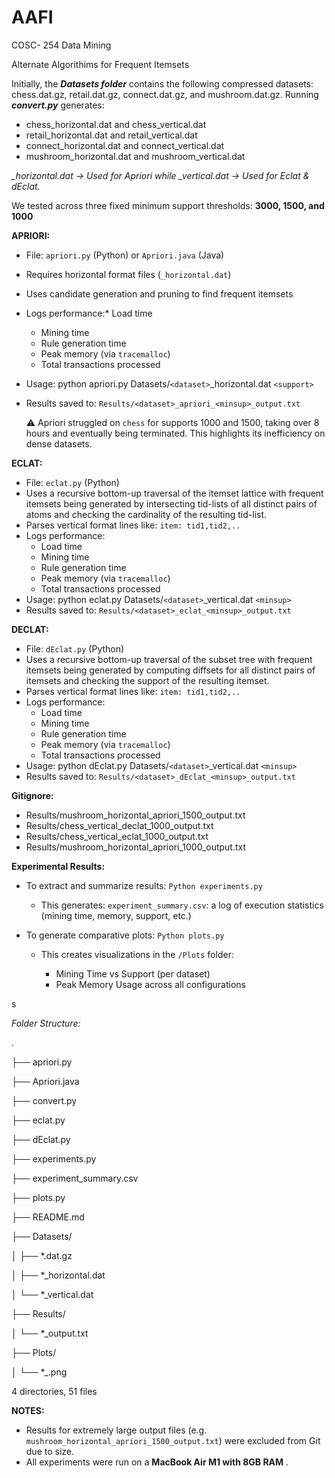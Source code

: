 # AAFI

COSC- 254 Data Mining

Alternate Algorithims for Frequent Itemsets

Initially, the ***Datasets folder*** contains the following compressed datasets: chess.dat.gz, retail.dat.gz, connect.dat.gz, and mushroom.dat.gz. Running ***convert.py*** generates:

* chess_horizontal.dat and chess_vertical.dat
* retail_horizontal.dat and retail_vertical.dat
* connect_horizontal.dat and connect_vertical.dat
* mushroom_horizontal.dat and mushroom_vertical.dat

*_horizontal.dat → Used for Apriori while _vertical.dat → Used for Eclat & dEclat.*

We tested across three fixed minimum support thresholds: **3000, 1500, and 1000**

**APRIORI:**

* File: `apriori.py` (Python) or `Apriori.java` (Java)
* Requires horizontal format files (`_horizontal.dat`)
* Uses candidate generation and pruning to find frequent itemsets
* Logs performance:* Load time

  * Mining time
  * Rule generation time
  * Peak memory (via `tracemalloc`)
  * Total transactions processed
* Usage: python apriori.py Datasets/`<dataset>`_horizontal.dat `<support>`
* Results saved to: `Results/<dataset>_apriori_<minsup>_output.txt`

  ⚠️ Apriori struggled on `chess` for supports 1000 and 1500, taking over 8 hours and eventually being terminated. This highlights its inefficiency on dense datasets.

**ECLAT:**

* File: `eclat.py` (Python)
* Uses a recursive bottom-up traversal of the itemset lattice with frequent itemsets being generated by intersecting tid-lists of all distinct pairs of atoms and checking the cardinality of the resulting tid-list.
* Parses vertical format lines like: `item: tid1,tid2,..`
* Logs performance:
  * Load time
  * Mining time
  * Rule generation time
  * Peak memory (via `tracemalloc`)
  * Total transactions processed
* Usage: python eclat.py Datasets/`<dataset>`_vertical.dat `<minsup>`
* Results saved to: `Results/<dataset>_eclat_<minsup>_output.txt`

**DECLAT:**

* File: `dEclat.py` (Python)
* Uses a recursive bottom-up traversal of the subset tree with frequent itemsets being generated by computing diffsets for all distinct pairs of itemsets and checking the support of the resulting itemset.
* Parses vertical format lines like: `item: tid1,tid2,..`
* Logs performance:
  * Load time
  * Mining time
  * Rule generation time
  * Peak memory (via `tracemalloc`)
  * Total transactions processed
* Usage: python dEclat.py Datasets/`<dataset>`_vertical.dat `<minsup>`
* Results saved to: `Results/<dataset>_dEclat_<minsup>_output.txt`

**Gitignore:**

* Results/mushroom_horizontal_apriori_1500_output.txt
* Results/chess_vertical_declat_1000_output.txt
* Results/chess_vertical_eclat_1000_output.txt
* Results/mushroom_horizontal_apriori_1000_output.txt

**Experimental Results:**

* To extract and summarize results: `Python experiments.py`

  * This generates: `experiment_summary.csv`: a log of execution statistics (mining time, memory, support, etc.)
* To generate comparative plots: `Python plots.py`

  * This creates visualizations in the `/Plots` folder:

    * Mining Time vs Support (per dataset)
    * Peak Memory Usage across all configurations

s

*Folder Structure:*

.

├── apriori.py

├── Apriori.java

├── convert.py

├── eclat.py

├── dEclat.py

├── experiments.py

├── experiment_summary.csv

├── plots.py

├── README.md

├── Datasets/

│   ├── *.dat.gz

│   ├── *_horizontal.dat

│   └── *_vertical.dat

├── Results/

│   └── *_output.txt

├── Plots/

 │ └── *_.png

4 directories, 51 files


**NOTES:**

* Results for extremely large output files (e.g. `mushroom_horizontal_apriori_1500_output.txt`) were excluded from Git due to size.
* All experiments were run on a  **MacBook Air M1 with 8GB RAM** .
